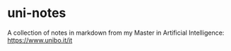 # uni-notes
A collection of notes in markdown from my Master in Artificial Intelligence:
https://www.unibo.it/it
